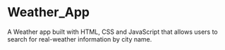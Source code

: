 # Weather_App
A Weather app built with HTML, CSS and JavaScript that allows users to search for real-weather information by city name.
